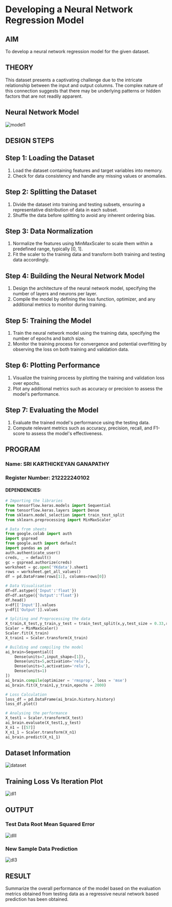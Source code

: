 # Developing a Neural Network Regression Model

## AIM

To develop a neural network regression model for the given dataset.

## THEORY

This dataset presents a captivating challenge due to the intricate relationship between the input and output columns. The complex nature of this connection suggests that there may be underlying patterns or hidden factors that are not readily apparent.

## Neural Network Model
![model1](https://github.com/yoheshkumar/basic-nn-model/assets/119393568/758a728d-56e9-4ff4-a62f-3c881cf1a1a0)



## DESIGN STEPS

## Step 1: Loading the Dataset
1. Load the dataset containing features and target variables into memory.
2. Check for data consistency and handle any missing values or anomalies.

## Step 2: Splitting the Dataset
1. Divide the dataset into training and testing subsets, ensuring a representative distribution of data in each subset.
2. Shuffle the data before splitting to avoid any inherent ordering bias.

## Step 3: Data Normalization
1. Normalize the features using MinMaxScaler to scale them within a predefined range, typically [0, 1].
2. Fit the scaler to the training data and transform both training and testing data accordingly.

## Step 4: Building the Neural Network Model
1. Design the architecture of the neural network model, specifying the number of layers and neurons per layer.
2. Compile the model by defining the loss function, optimizer, and any additional metrics to monitor during training.

## Step 5: Training the Model
1. Train the neural network model using the training data, specifying the number of epochs and batch size.
2. Monitor the training process for convergence and potential overfitting by observing the loss on both training and validation data.

## Step 6: Plotting Performance
1. Visualize the training process by plotting the training and validation loss over epochs.
2. Plot any additional metrics such as accuracy or precision to assess the model's performance.

## Step 7: Evaluating the Model
1. Evaluate the trained model's performance using the testing data.
2. Compute relevant metrics such as accuracy, precision, recall, and F1-score to assess the model's effectiveness.

## PROGRAM
### Name: SRI KARTHICKEYAN GANAPATHY
### Register Number: 212222240102
#### DEPENDENCIES:
```py
# Importing the libraries
from tensorflow.keras.models import Sequential
from tensorflow.keras.layers import Dense
from sklearn.model_selection import train_test_split
from sklearn.preprocessing import MinMaxScaler

# Data from sheets
from google.colab import auth
import gspread
from google.auth import default
import pandas as pd
auth.authenticate_user()
creds, _ = default()
gc = gspread.authorize(creds)
worksheet = gc.open('YKdata').sheet1
rows = worksheet.get_all_values()
df = pd.DataFrame(rows[1:], columns=rows[0])
```
```py
# Data Visualisation
df=df.astype({'Input':'float'})
df=df.astype({'Output':'float'})
df.head()
x=df[['Input']].values
y=df[['Output']].values

# Spliting and Preprocessing the data
X_train,X_test,y_train,y_test = train_test_split(x,y,test_size = 0.33,random_state = 33)
Scaler = MinMaxScaler()
Scaler.fit(X_train)
X_train1 = Scaler.transform(X_train)
```
```py
# Building and compiling the model
ai_brain=Sequential([
    Dense(units=7,input_shape=[1]),
    Dense(units=5,activation='relu'),
    Dense(units=3,activation='relu'),
    Dense(units=1)
])
ai_brain.compile(optimizer = 'rmsprop', loss = 'mse')
ai_brain.fit(X_train1,y_train,epochs = 2000)
```
```py
# Loss Calculation
loss_df = pd.DataFrame(ai_brain.history.history)
loss_df.plot()

# Analysing the performance
X_test1 = Scaler.transform(X_test)
ai_brain.evaluate(X_test1,y_test)
X_n1 = [[57]]
X_n1_1 = Scaler.transform(X_n1)
ai_brain.predict(X_n1_1)
```

## Dataset Information
![dataset](https://github.com/yoheshkumar/basic-nn-model/assets/119393568/a78fb694-b21e-499d-9a82-13c2cbb1e575)
## Training Loss Vs Iteration Plot
![dl1](https://github.com/yoheshkumar/basic-nn-model/assets/119393568/683ef2c2-115a-4d2d-b244-ba6e4c63c017)


## OUTPUT

### Test Data Root Mean Squared Error
![dlll](https://github.com/yoheshkumar/basic-nn-model/assets/119393568/2c6f961d-a343-458f-b313-1131684869aa)


### New Sample Data Prediction
![dl3](https://github.com/yoheshkumar/basic-nn-model/assets/119393568/1cb58388-b42a-4969-9a40-79896caea061)


## RESULT

Summarize the overall performance of the model based on the evaluation metrics obtained from testing data as a regressive neural network based prediction has been obtained.
